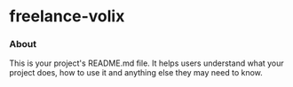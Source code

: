 freelance-volix
===============

### About

This is your project's README.md file. It helps users understand what your
project does, how to use it and anything else they may need to know.
